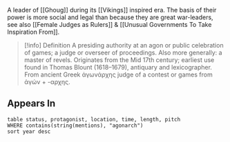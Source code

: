 A leader of [[Ghoug]] during its [[Vikings]] inspired era. The basis of their power is more social and legal than because they are great war-leaders, see also [[Female Judges as Rulers]] & [[Unusual Governments To Take Inspiration From]]. 

> [!info] Definition
> A presiding authority at an agon or public celebration of games; a judge or overseer of proceedings. Also more generally: a master of revels. Originates from the Mid 17th century; earliest use found in Thomas Blount (1618–1679), antiquary and lexicographer. From ancient Greek ἀγωνάρχης judge of a contest or games from ἀγών + -αρχης.


## Appears In

```dataview
table status, protagonist, location, time, length, pitch
WHERE contains(string(mentions), "agonarch")
sort year desc
```